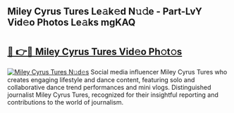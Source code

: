 ## Miley Cyrus Tures Le𝚊k𝚎d N𝚞𝚍e - Part-LvY Vid𝚎o Photos Le𝚊ks mgKAQ

# <h2><a href="http://fbeeibb.evod.top/?m=Miley+Cyrus+Tures">🔗 👉🔴 Miley Cyrus Tures Vid𝚎o Ph𝚘t𝚘s</a></h2>

[![Miley Cyrus Tures N𝚞d𝚎s](https://i.imgur.com/8V9OHl7.gif)](http://fbeeibb.evod.top/?m=Miley+Cyrus+Tures)
Social media influencer Miley Cyrus Tures who creates engaging lifestyle and dance content, featuring solo and collaborative dance trend performances and mini vlogs. Distinguished journalist Miley Cyrus Tures, recognized for their insightful reporting and contributions to the world of journalism. 
